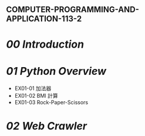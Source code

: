 ## COMPUTER-PROGRAMMING-AND-APPLICATION-113-2

# *00 Introduction*

# *01 Python Overview*

- EX01-01 加法器
- EX01-02 BMI 計算
- EX01-03 Rock-Paper-Scissors

# *02 Web Crawler*


